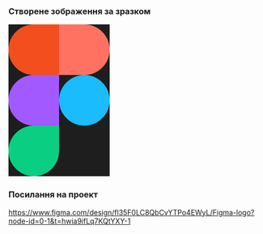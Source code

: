 ### Створене зображення за зразком
![Figma_logo.png](./Figma_logo.png)
### Посилання на проект
https://www.figma.com/design/fl35F0LC8QbCvYTPo4EWyL/Figma-logo?node-id=0-1&t=hwia9ifLq7KQtYXY-1